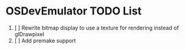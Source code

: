 # OSDevEmulator TODO List
  1. [ ]  Rewrite bitmap display to use a texture for rendering instead of glDrawpixel
  2. [ ]  Add premake support
